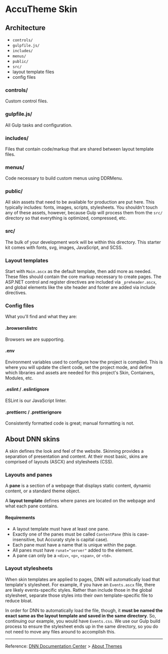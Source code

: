 # AccuTheme Skin

## Architecture

- `controls/`
- `gulpfile.js/`
- `includes/`
- `menus/`
- `public/`
- `src/`
- layout template files
- config files

### controls/

Custom control files.

### gulpfile.js/

All Gulp tasks and configuration.

### includes/

Files that contain code/markup that are shared between layout template files.

### menus/

Code necessary to build custom menus using DDRMenu.

### public/

All skin assets that need to be available for production are put here. This typically includes: fonts, images, scripts, stylesheets. You shouldn't touch any of these assets, however, because Gulp will process them from the `src/` directory so that everything is optimized, compressed, etc.

### src/

The bulk of your development work will be within this directory. This starter kit comes with fonts, svg, images, JavaScript, and SCSS.

### Layout templates

Start with `Main.ascx` as the default template, then add more as needed. These files should contain the core markup necessary to create pages. The ASP.NET control and register directives are included via `_preheader.ascx`, and global elements like the site header and footer are added via include directives.

### Config files

What you'll find and what they are:

#### .browserslistrc

Browsers we are supporting.

#### .env

Environment variables used to configure how the project is compiled. This is where you will update the client code, set the project mode, and define which libraries and assets are needed for this project's Skin, Containers, Modules, etc.

#### .eslint / .eslintignore

ESLint is our JavaScript linter.

#### .prettierrc / .prettierignore

Consistently formatted code is great; manual formatting is not.

## About DNN skins

A skin defines the look and feel of the website. Skinning provides a separation of presentation and content. At their most basic, skins are comprised of layouts (ASCX) and stylesheets (CSS).

### Layouts and panes

A **pane** is a section of a webpage that displays static content, dynamic content, or a standard theme object.

A **layout template** defines where panes are located on the webpage and what each pane contains.

#### Requirements

- A layout template must have at least one pane.
- Exactly one of the panes must be called `ContentPane` (this is case-insensitive, but Accuraty style is capital case).
- Each pane must have a name that is unique within the page.
- All panes must have `runat="server"` added to the element.
- A pane can only be a `<div>`, `<p>`, `<span>`, or `<td>`.

### Layout stylesheets

When skin templates are applied to pages, DNN will automatically load that template's stylesheet. For example, if you have an `Events.ascx` file, there are likely events-specific styles. Rather than include those in the global stylesheet, separate those styles into their own template-specific file to reduce bloat.

In order for DNN to automatically load the file, though, it **must be named the exact same as the layout template and saved in the same directory**. So, continuing our example, you would have `Events.css`. We use our Gulp build process to ensure the stylesheet ends up in the same directory, so you do not need to move any files around to accomplish this.

---

Reference: [DNN Documentation Center](http://www.dnnsoftware.com/docs) > [About Themes](http://www.dnnsoftware.com/docs/designers/about-themes.html)
